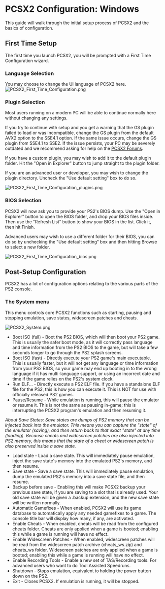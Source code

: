 # PCSX2 Configuration: Windows
This guide will walk through the initial setup process of PCSX2 and the basics of configuration.

## First Time Setup
The first time you launch PCSX2, you will be prompted with a First Time Configuration wizard.

### Language Selection
You may choose to change the UI language of PCSX2 here.
![PCSX2_First_Time_Configuration.png](PCSX2_First_Time_Configuration.png)

### Plugin Selection
Most users running on a modern PC will be able to continue normally here without changing any settings.

If you try to continue with setup and you get a warning that the GS plugin failed to load or was incompatible, change the GS plugin from the default AVX2 option to the SSE4.1 option. If the same issue occurs, change the GS plugin from SSE4.1 to SSE2. If the issue persists, your PC may be severely outdated and we recommend asking for help on the [PCSX2 Forums](https://forum.pcsx2.net).

If you have a custom plugin, you may wish to add it to the default plugin folder. Hit the "Open in Explorer" button to jump straight to the plugin folder.

If you are an advanced user or developer, you may wish to change the plugin directory. Uncheck the "Use default setting" box to do so.

![PCSX2_First_Time_Configuration_plugins.png](PCSX2_First_Time_Configuration_plugins.png)

### BIOS Selection
PCSX2 will now ask you to provide your PS2's BIOS dump. Use the "Open in Explorer" button to open the BIOS folder, and drop your BIOS files inside. Then use the "Refresh List" button to show your BIOS in the list. Click it, then hit Finish.

Advanced users may wish to use a different folder for their BIOS, you can do so by unchecking the "Use default setting" box and then hitting Browse to select a new folder.

![PCSX2_First_Time_Configuration_bios.png](PCSX2_First_Time_Configuration_bios.png)

## Post-Setup Configuration
PCSX2 has a lot of configuration options relating to the various parts of the PS2 console.

### The System menu
This menu controls core PCSX2 functions such as starting, pausing and stopping emulation, save states, widescreen patches and cheats. 

![PCSX2_System.png](PCSX2_System.png)

* Boot ISO (full) - Boot the PS2 BIOS, which will then boot your PS2 game. This is usually the safer boot mode, as it will correctly pass language and time information from the PS2 BIOS to the game, but will take a few seconds longer to go through the PS2 splash screens.
* Boot ISO (fast) - Directly execute your PS2 game's main executable. This is usually faster, but it will not get any language or time information from your PS2 BIOS, so your game may end up booting in to the wrong language if it has multi-language support, or using an incorrect date and time if the game relies on the PS2's system clock.
* Run ELF... - Directly execute a PS2 ELF file. If you have a standalone ELF file for the PS2, this is how you can execute it. This is NOT for use with officially released PS2 games.
* Pause/Resume - While emulation is running, this will pause the emulator or resume it. This is not the same as pausing in-game; this is interrupting the PCSX2 program's emulation and then resuming it.

*About Save States: Save states are dumps of PS2 memory that can be injected back into the emulator. This means you can capture the "state" of the emulator (saving), and then return back to that exact "state" at any time (loading). Because cheats and widescreen patches are also injected into PS2 memory, this means that the state of a cheat or widescreen patch is also preserved inside a save state.*

* Load state - Load a save state. This will immediately pause emulation, inject the save state's memory into the emulated PS2's memory, and then resume. 
* Save state - Save a save state. This will immediately pause emulation, dump the emulated PS2's memory into a save state file, and then resume.
* Backup before save - Enabling this will make PCSX2 backup your previous save state, if you are saving to a slot that is already used. Your old save state will be given a .backup extension, and the new save state will be written normally.
* Automatic Gamefixes - When enabled, PCSX2 will use its game database to automatically apply any needed gamefixes to a game. The console title bar will display how many, if any, are activated. 
* Enable Cheats - When enabled, cheats will be read from the configured cheats folder. Cheats are only applied when a game is booted; enabling this while a game is running will have no effect. 
* Enable Widescreen Patches - When enabled, widescreen patches will be read from the widescreen patch archive (cheats_ws.zip) and cheats_ws folder. Widescreen patches are only applied when a game is booted; enabling this while a game is running will have no effect.
* Enable Recording Tools - Enable a new set of TAS/Recording tools. For advanced users who want to do Tool Assisted Speedruns.
* Shutdown - Stops emulation, equivalent to holding the power button down on the PS2.
* Exit - Closes PCSX2. If emulation is running, it will be stopped.

